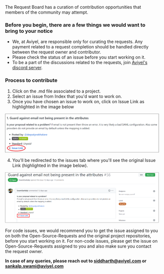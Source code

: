 The Request Board has a curation of contribution opportunities that members of the community may attempt.

### Before you begin, there are a few things we would want to bring to your notice

- We, at Aviyel, are responsible only for curating the requests. Any payment related to a request completion should be handled directly between the request owner and contributor.
- Please check the status of an issue before you start working on it.
- To be a part of the discussions related to the requests, join [Aviyel's discord server](https://discord.com/invite/7DCwyYGSst).


### Process to contribute

1. Click on the .md file associated to a project.
2. Select an issue from Index that you'd want to work on.
3. Once you have chosen an issue to work on, click on Issue Link as highlighted in the image below

![issue-link-hightlighted](guideline-images/issue-link-highlight.png)

4. You'll be redirected to the issues tab where you'll see the original Issue Link (highlighted in the image below). 

![github-issue](guideline-images/github-issue.png)


For code issues, we would recommend you to get the issue assigned to you on both the Open-Source-Requests and the original project repositories, before you start working on it. For non-code issues, please get the issue on Open-Source-Requests assigned to you and also make sure you contact the request owner.
 
 


**In case of any queries, please reach out to [siddharth@aviyel.com](mailto:siddharth@aviyel.com) or [sankalp.swami@aviyel.com](mailto:sankalp.swami@aviyel.com)**
